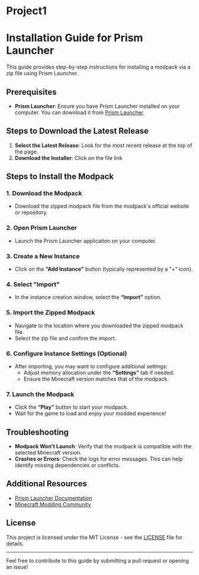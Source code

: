 # Project1
# Installation Guide for Prism Launcher

This guide provides step-by-step instructions for installing a modpack via a zip file using Prism Launcher.

## Prerequisites

- **Prism Launcher**: Ensure you have Prism Launcher installed on your computer. You can download it from [Prism Launcher](https://prismlauncher.org/).

## Steps to Download the Latest Release

1. **Select the Latest Release**: Look for the most recent release at the top of the page.
2. **Download the Installer**: Click on the file link

## Steps to Install the Modpack

### 1. Download the Modpack

- Download the zipped modpack file from the modpack's official website or repository.

### 2. Open Prism Launcher

- Launch the Prism Launcher application on your computer.

### 3. Create a New Instance

- Click on the **“Add Instance”** button (typically represented by a "+" icon).

### 4. Select "Import"

- In the instance creation window, select the **“Import”** option.

### 5. Import the Zipped Modpack

- Navigate to the location where you downloaded the zipped modpack file.
- Select the zip file and confirm the import.

### 6. Configure Instance Settings (Optional)

- After importing, you may want to configure additional settings:
  - Adjust memory allocation under the **“Settings”** tab if needed.
  - Ensure the Minecraft version matches that of the modpack.

### 7. Launch the Modpack

- Click the **“Play”** button to start your modpack.
- Wait for the game to load and enjoy your modded experience!

## Troubleshooting

- **Modpack Won't Launch**: Verify that the modpack is compatible with the selected Minecraft version.
- **Crashes or Errors**: Check the logs for error messages. This can help identify missing dependencies or conflicts.

## Additional Resources

- [Prism Launcher Documentation](https://prismlauncher.org/docs)
- [Minecraft Modding Community](https://www.minecraftforum.net/)

## License

This project is licensed under the MIT License - see the [LICENSE](LICENSE) file for details.

---

Feel free to contribute to this guide by submitting a pull request or opening an issue!

